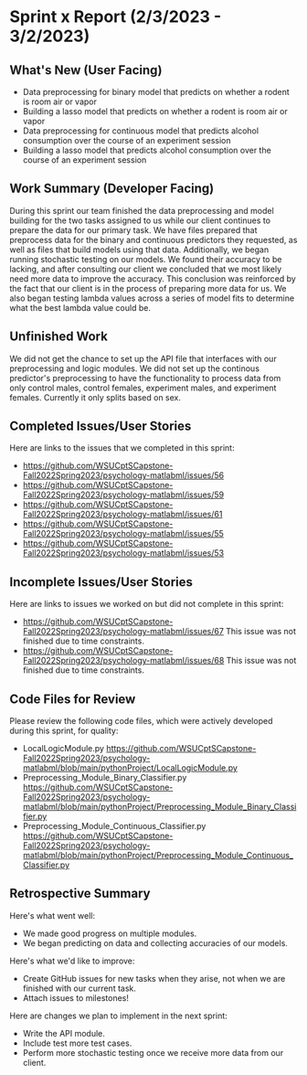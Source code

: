 # Sprint x Report (2/3/2023 - 3/2/2023)

## What's New (User Facing)
 * Data preprocessing for binary model that predicts on whether a rodent is room air or vapor
 * Building a lasso model that predicts on whether a rodent is room air or vapor
 * Data preprocessing for continuous model that predicts alcohol consumption over the course of an experiment session
 * Building a lasso model that predicts alcohol consumption over the course of an experiment session

## Work Summary (Developer Facing)
During this sprint our team finished the data preprocessing and model building for the two tasks assigned to us 
while our client continues to prepare the data for our primary task. We have files prepared that preprocess data 
for the binary and continuous predictors they requested, as well as files that build models using that data. 
Additionally, we began running stochastic testing on our models. We found their accuracy to be lacking, and after 
consulting our client we concluded that we most likely need more data to improve the accuracy. This conclusion 
was reinforced by the fact that our client is in the process of preparing more data for us. We also began testing
lambda values across a series of model fits to determine what the best lambda value could be.

## Unfinished Work
We did not get the chance to set up the API file that interfaces with our preprocessing and logic modules.
We did not set up the continous predictor's preprocessing to have the functionality to process data from only
control males, control females, experiment males, and experiment females. Currently it only splits based on sex.

## Completed Issues/User Stories
Here are links to the issues that we completed in this sprint:

 * https://github.com/WSUCptSCapstone-Fall2022Spring2023/psychology-matlabml/issues/56
 * https://github.com/WSUCptSCapstone-Fall2022Spring2023/psychology-matlabml/issues/59
 * https://github.com/WSUCptSCapstone-Fall2022Spring2023/psychology-matlabml/issues/61
 * https://github.com/WSUCptSCapstone-Fall2022Spring2023/psychology-matlabml/issues/55
 * https://github.com/WSUCptSCapstone-Fall2022Spring2023/psychology-matlabml/issues/53
 
 ## Incomplete Issues/User Stories
 Here are links to issues we worked on but did not complete in this sprint:
 
 * https://github.com/WSUCptSCapstone-Fall2022Spring2023/psychology-matlabml/issues/67  This issue was not finished due to time constraints.
 * https://github.com/WSUCptSCapstone-Fall2022Spring2023/psychology-matlabml/issues/68  This issue was not finished due to time constraints.

## Code Files for Review
Please review the following code files, which were actively developed during this sprint, for quality:
 * LocalLogicModule.py   https://github.com/WSUCptSCapstone-Fall2022Spring2023/psychology-matlabml/blob/main/pythonProject/LocalLogicModule.py
 * Preprocessing_Module_Binary_Classifier.py   https://github.com/WSUCptSCapstone-Fall2022Spring2023/psychology-matlabml/blob/main/pythonProject/Preprocessing_Module_Binary_Classifier.py
 * Preprocessing_Module_Continuous_Classifier.py   https://github.com/WSUCptSCapstone-Fall2022Spring2023/psychology-matlabml/blob/main/pythonProject/Preprocessing_Module_Continuous_Classifier.py
 
## Retrospective Summary
Here's what went well:
  * We made good progress on multiple modules.
  * We began predicting on data and collecting accuracies of our models.
 
Here's what we'd like to improve:
   * Create GitHub issues for new tasks when they arise, not when we are finished with our current task.
   * Attach issues to milestones!
  
Here are changes we plan to implement in the next sprint:
   * Write the API module.
   * Include test more test cases.
   * Perform more stochastic testing once we receive more data from our client.